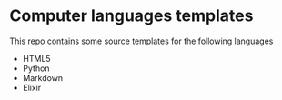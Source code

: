 Computer languages templates
============================

This repo contains some source templates for the following languages

* HTML5
* Python
* Markdown
* Elixir

